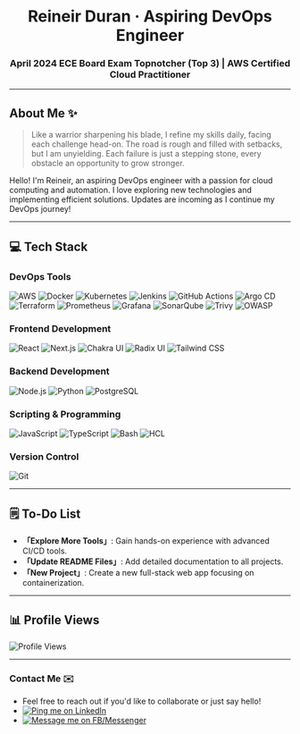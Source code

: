 <h1 align="center">Reineir Duran · Aspiring DevOps Engineer</h1>
<h3 align="center">April 2024 ECE Board Exam Topnotcher (Top 3) | AWS Certified Cloud Practitioner</h3>

---

## About Me ✨
> Like a warrior sharpening his blade, I refine my skills daily, facing each challenge head-on. The road is rough and filled with setbacks, but I am unyielding. Each failure is just a stepping stone, every obstacle an opportunity to grow stronger.

Hello! I'm Reineir, an aspiring DevOps engineer with a passion for cloud computing and automation. I love exploring new technologies and implementing efficient solutions. Updates are incoming as I continue my DevOps journey!

---

## 💻 Tech Stack

### DevOps Tools
![AWS](https://img.shields.io/badge/AWS-232F3E?style=for-the-badge&logo=amazon-aws&logoColor=white)
![Docker](https://img.shields.io/badge/Docker-2496ED?style=for-the-badge&logo=docker&logoColor=white)
![Kubernetes](https://img.shields.io/badge/Kubernetes-326CE5?style=for-the-badge&logo=kubernetes&logoColor=white)
![Jenkins](https://img.shields.io/badge/Jenkins-D24939?style=for-the-badge&logo=jenkins&logoColor=white)
![GitHub Actions](https://img.shields.io/badge/GitHub%20Actions-2088FF?style=for-the-badge&logo=github-actions&logoColor=white)
![Argo CD](https://img.shields.io/badge/Argo%20CD-EF7B4D?style=for-the-badge&logo=argo&logoColor=white)
![Terraform](https://img.shields.io/badge/Terraform-7B42BC?style=for-the-badge&logo=terraform&logoColor=white)
![Prometheus](https://img.shields.io/badge/Prometheus-E6522C?style=for-the-badge&logo=prometheus&logoColor=white)
![Grafana](https://img.shields.io/badge/Grafana-F46800?style=for-the-badge&logo=grafana&logoColor=white)
![SonarQube](https://img.shields.io/badge/SonarQube-4E9BCD?style=for-the-badge&logo=sonarqube&logoColor=white)
![Trivy](https://img.shields.io/badge/Trivy-3793EF?style=for-the-badge&logo=aqua-security&logoColor=white)
![OWASP](https://img.shields.io/badge/OWASP-000000?style=for-the-badge&logo=owasp&logoColor=white)

### Frontend Development
![React](https://img.shields.io/badge/React-61DAFB?style=for-the-badge&logo=react&logoColor=black)
![Next.js](https://img.shields.io/badge/Next.js-000000?style=for-the-badge&logo=nextdotjs&logoColor=white)
![Chakra UI](https://img.shields.io/badge/Chakra%20UI-319795?style=for-the-badge&logo=chakra-ui&logoColor=white)
![Radix UI](https://img.shields.io/badge/Radix%20UI-111827?style=for-the-badge&logo=radix-ui&logoColor=white)
![Tailwind CSS](https://img.shields.io/badge/Tailwind_CSS-38B2AC?style=for-the-badge&logo=tailwind-css&logoColor=white)

### Backend Development
![Node.js](https://img.shields.io/badge/Node.js-339933?style=for-the-badge&logo=node.js&logoColor=white)
![Python](https://img.shields.io/badge/Python-3776AB?style=for-the-badge&logo=python&logoColor=white)
![PostgreSQL](https://img.shields.io/badge/PostgreSQL-336791?style=for-the-badge&logo=postgresql&logoColor=white)

### Scripting & Programming
![JavaScript](https://img.shields.io/badge/JavaScript-F7DF1E?style=for-the-badge&logo=javascript&logoColor=black)
![TypeScript](https://img.shields.io/badge/TypeScript-007ACC?style=for-the-badge&logo=typescript&logoColor=white)
![Bash](https://img.shields.io/badge/Bash-4EAA25?style=for-the-badge&logo=gnu-bash&logoColor=white)
![HCL](https://img.shields.io/badge/HCL-5C2D91?style=for-the-badge&logo=terraform&logoColor=white)

### Version Control
![Git](https://img.shields.io/badge/Git-F05032?style=for-the-badge&logo=git&logoColor=white)

---

## 🗒 To-Do List
- **「Explore More Tools」**: Gain hands-on experience with advanced CI/CD tools.
- **「Update README Files」**: Add detailed documentation to all projects.
- **「New Project」**: Create a new full-stack web app focusing on containerization.

---

## 📊 Profile Views
![Profile Views](https://komarev.com/ghpvc/?username=rsduran&color=blue&style=flat)

---

### Contact Me ✉️
- Feel free to reach out if you'd like to collaborate or just say hello!
- [![Ping me on LinkedIn](https://img.shields.io/badge/Ping%20me%20on%20LinkedIn-0A66C2?style=for-the-badge&logo=linkedin&logoColor=white)](https://www.linkedin.com/in/reineir-duran-6a4791257/)
- [![Message me on FB/Messenger](https://img.shields.io/badge/Message%20me%20on%20Facebook-1877F2?style=for-the-badge&logo=facebook&logoColor=white)](https://www.facebook.com/reineir.duran.7/)
